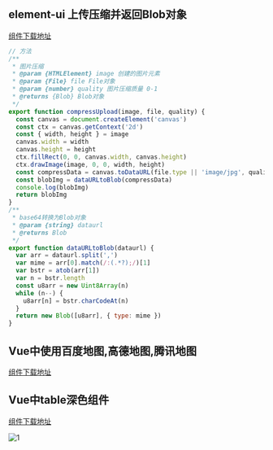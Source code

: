 <!--
 * @Desc: ---   ----
 * @Date: 2019-12-23 11:47:00
 * @LastEditors: champoin
 * @LastEditTime: 2020-04-22 17:01:22
 -->
## element-ui 上传压缩并返回Blob对象
[组件下载地址](http://39.99.37.143:3000/HuangGuanJun/webPublic/src/master/js/uploadComOne.vue)

```javascript
// 方法
/**
 * 图片压缩
 * @param {HTMLElement} image 创建的图片元素
 * @param {File} file File对象
 * @param {number} quality 图片压缩质量 0-1
 * @returns {Blob} Blob对象
 */
export function compressUpload(image, file, quality) {
  const canvas = document.createElement('canvas')
  const ctx = canvas.getContext('2d')
  const { width, height } = image
  canvas.width = width
  canvas.height = height
  ctx.fillRect(0, 0, canvas.width, canvas.height)
  ctx.drawImage(image, 0, 0, width, height)
  const compressData = canvas.toDataURL(file.type || 'image/jpg', quality || 0.7)
  const blobImg = dataURLtoBlob(compressData)
  console.log(blobImg)
  return blobImg
}
/**
 * base64转换为Blob对象
 * @param {string} dataurl
 * @returns Blob
 */
export function dataURLtoBlob(dataurl) {
  var arr = dataurl.split(',')
  var mime = arr[0].match(/:(.*?);/)[1]
  var bstr = atob(arr[1])
  var n = bstr.length
  const u8arr = new Uint8Array(n)
  while (n--) {
    u8arr[n] = bstr.charCodeAt(n)
  }
  return new Blob([u8arr], { type: mime })
}
```

## Vue中使用百度地图,高德地图,腾讯地图

[组件下载地址](http://39.99.37.143:3000/ZhangMengLin/MapForVue)

## Vue中table深色组件

[组件下载地址](http://39.99.37.143:3000/ZhangMengLin/AdminUi)

![1](E:\CommonJs\docs\Module\Module-Vue\image\1.jpg)